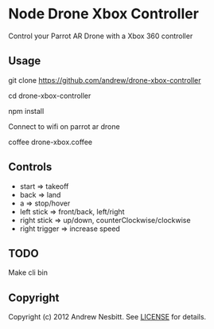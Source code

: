 # Node Drone Xbox Controller

Control your Parrot AR Drone with a Xbox 360 controller

## Usage

git clone https://github.com/andrew/drone-xbox-controller

cd drone-xbox-controller

npm install

Connect to wifi on parrot ar drone

coffee drone-xbox.coffee

## Controls

* start => takeoff
* back => land
* a => stop/hover
* left stick => front/back, left/right
* right stick => up/down, counterClockwise/clockwise
* right trigger => increase speed

## TODO

Make cli bin

## Copyright

Copyright (c) 2012 Andrew Nesbitt. See [LICENSE](https://github.com/andrew/drone-xbox-controller/blob/master/LICENSE) for details.